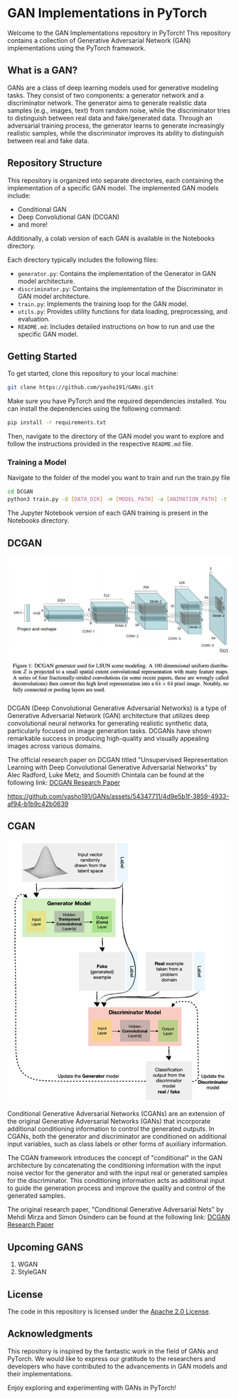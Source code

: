# GAN Implementations in PyTorch

Welcome to the GAN Implementations repository in PyTorch! This repository contains a collection of Generative Adversarial Network (GAN) implementations using the PyTorch framework.

## What is a GAN?

GANs are a class of deep learning models used for generative modeling tasks. They consist of two components: a generator network and a discriminator network. The generator aims to generate realistic data samples (e.g., images, text) from random noise, while the discriminator tries to distinguish between real data and fake/generated data. Through an adversarial training process, the generator learns to generate increasingly realistic samples, while the discriminator improves its ability to distinguish between real and fake data.

## Repository Structure

This repository is organized into separate directories, each containing the implementation of a specific GAN model. The implemented GAN models include:

- Conditional GAN
- Deep Convolutional GAN (DCGAN)
- and more!

Additionally, a colab version of each GAN is available in the Notebooks directory.

Each directory typically includes the following files:

- `generator.py`: Contains the implementation of the Generator in GAN model architecture.
- `discriminator.py`: Contains the implementation of the Discriminator in GAN model architecture.
- `train.py`: Implements the training loop for the GAN model.
- `utils.py`: Provides utility functions for data loading, preprocessing, and evaluation.
- `README.md`: Includes detailed instructions on how to run and use the specific GAN model.

## Getting Started

To get started, clone this repository to your local machine:

```bash
git clone https://github.com/yasho191/GANs.git
```

Make sure you have PyTorch and the required dependencies installed. You can install the dependencies using the following command:

```bash
pip install -r requirements.txt
```

Then, navigate to the directory of the GAN model you want to explore and follow the instructions provided in the respective `README.md` file.

### Training a Model

Navigate to the folder of the model you want to train and run the train.py file

```bash
cd DCGAN
python3 train.py -d [DATA_DIR] -m [MODEL_PATH] -a [ANIMATION_PATH] -t [TRAINING_CURVE_PATH]
```

The Jupyter Notebook version of each GAN training is present in the Notebooks directory.

## DCGAN

<img src="assets/images/DCGAN.png"/>

DCGAN (Deep Convolutional Generative Adversarial Networks) is a type of Generative Adversarial Network (GAN) architecture that utilizes deep convolutional neural networks for generating realistic synthetic data, particularly focused on image generation tasks. DCGANs have shown remarkable success in producing high-quality and visually appealing images across various domains.

The official research paper on DCGAN titled "Unsupervised Representation Learning with Deep Convolutional Generative Adversarial Networks" by Alec Radford, Luke Metz, and Soumith Chintala can be found at the following link: [DCGAN Research Paper](https://arxiv.org/abs/1511.06434)

https://github.com/yasho191/GANs/assets/54347711/4d9e5b1f-3859-4933-af94-b1b9c42b0639

## CGAN

<img src="assets/images/CGAN.png"/>

Conditional Generative Adversarial Networks (CGANs) are an extension of the original Generative Adversarial Networks (GANs) that incorporate additional conditioning information to control the generated outputs. In CGANs, both the generator and discriminator are conditioned on additional input variables, such as class labels or other forms of auxiliary information.

The CGAN framework introduces the concept of "conditional" in the GAN architecture by concatenating the conditioning information with the input noise vector for the generator and with the input real or generated samples for the discriminator. This conditioning information acts as additional input to guide the generation process and improve the quality and control of the generated samples.

The original research paper, "Conditional Generative Adversarial Nets" by Mehdi Mirza and Simon Osindero can be found at the following link: [DCGAN Research Paper](https://arxiv.org/abs/1411.1784)

## Upcoming GANS

1. WGAN
2. StyleGAN

## License

The code in this repository is licensed under the [Apache 2.0 License](LICENSE).

## Acknowledgments

This repository is inspired by the fantastic work in the field of GANs and PyTorch. We would like to express our gratitude to the researchers and developers who have contributed to the advancements in GAN models and their implementations.

Enjoy exploring and experimenting with GANs in PyTorch!
